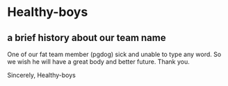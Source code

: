 # Healthy-boys

## a brief history about our team name
One of our fat team member (pgdog) sick and unable to type any word. So we wish he will have a great body and better future. 
Thank you.

Sincerely,
Healthy-boys
